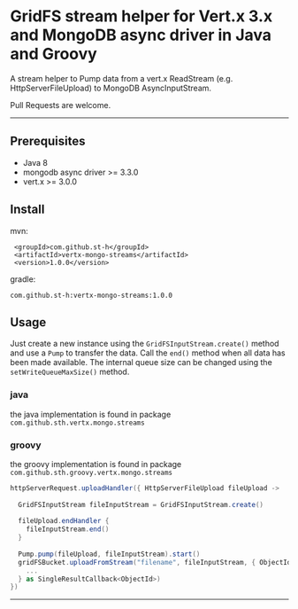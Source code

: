 # GridFS stream helper for Vert.x 3.x and MongoDB async driver in Java and Groovy

A stream helper to Pump data from a vert.x ReadStream (e.g. HttpServerFileUpload) to MongoDB AsyncInputStream.

Pull Requests are welcome.

---

## Prerequisites

- Java 8
- mongodb async driver >= 3.3.0
- vert.x >= 3.0.0

## Install

mvn:
```
 <groupId>com.github.st-h</groupId>
 <artifactId>vertx-mongo-streams</artifactId>
 <version>1.0.0</version>
```
 
gradle:
```
com.github.st-h:vertx-mongo-streams:1.0.0
```

## Usage

Just create a new instance using the `GridFSInputStream.create()` method and use a `Pump` to transfer the data. Call the `end()` method when all data has been made available. 
The internal queue size can be changed using the `setWriteQueueMaxSize()` method.

### java
the java implementation is found in package `com.github.sth.vertx.mongo.streams`

### groovy
the groovy implementation is found in package `com.github.sth.groovy.vertx.mongo.streams`

```groovy
httpServerRequest.uploadHandler({ HttpServerFileUpload fileUpload ->
  
  GridFSInputStream fileInputStream = GridFSInputStream.create()
  
  fileUpload.endHandler {
    fileInputStream.end()
  }
  
  Pump.pump(fileUpload, fileInputStream).start()
  gridFSBucket.uploadFromStream("filename", fileInputStream, { ObjectId id, Throwable t ->
    ...
  } as SingleResultCallback<ObjectId>)
})
```

---

